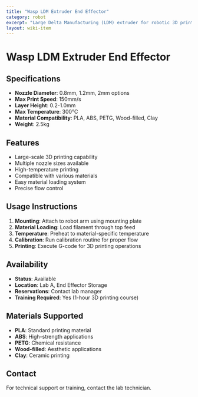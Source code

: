 ```yaml
---
title: "Wasp LDM Extruder End Effector"
category: robot
excerpt: "Large Delta Manufacturing (LDM) extruder for robotic 3D printing, capable of printing large-scale objects with various materials."
layout: wiki-item
---
```


# Wasp LDM Extruder End Effector

## Specifications

- **Nozzle Diameter**: 0.8mm, 1.2mm, 2mm options
- **Max Print Speed**: 150mm/s
- **Layer Height**: 0.2-1.0mm
- **Max Temperature**: 300°C
- **Material Compatibility**: PLA, ABS, PETG, Wood-filled, Clay
- **Weight**: 2.5kg

## Features

- Large-scale 3D printing capability
- Multiple nozzle sizes available
- High-temperature printing
- Compatible with various materials
- Easy material loading system
- Precise flow control

## Usage Instructions

1. **Mounting**: Attach to robot arm using mounting plate
2. **Material Loading**: Load filament through top feed
3. **Temperature**: Preheat to material-specific temperature
4. **Calibration**: Run calibration routine for proper flow
5. **Printing**: Execute G-code for 3D printing operations

## Availability

- **Status**: Available
- **Location**: Lab A, End Effector Storage
- **Reservations**: Contact lab manager
- **Training Required**: Yes (1-hour 3D printing course)

## Materials Supported

- **PLA**: Standard printing material
- **ABS**: High-strength applications
- **PETG**: Chemical resistance
- **Wood-filled**: Aesthetic applications
- **Clay**: Ceramic printing

## Contact

For technical support or training, contact the lab technician.
